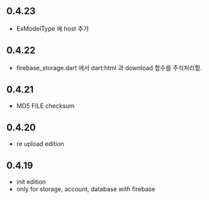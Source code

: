 ## 0.4.23
- ExModelType 에 host 추가
## 0.4.22
- firebase_storage.dart 에서 dart:html 과 download 함수를 주석처리함.
## 0.4.21
- MD5 FILE checksum
## 0.4.20
- re upload edition
## 0.4.19
- init edition
- only for storage, account, database with firebase
